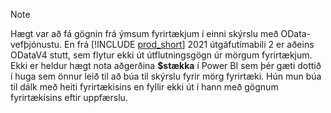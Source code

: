 > [!NOTE]
> Hægt var að fá gögnin frá ýmsum fyrirtækjum í einni skýrslu með OData-vefþjónustu. En frá [!INCLUDE [prod_short](prod_short.md)] 2021 útgáfutímabili 2 er aðeins ODataV4 stutt, sem flytur ekki út útflutningsgögn úr mörgum fyrirtækjum. Ekki er heldur hægt nota aðgerðina **$stækka** í Power BI sem þér gæti dottið í huga sem önnur leið til að búa til skýrslu fyrir mörg fyrirtæki. Hún mun búa til dálk með heiti fyrirtækisins en fyllir ekki út í hann með gögnum fyrirtækisins eftir uppfærslu.